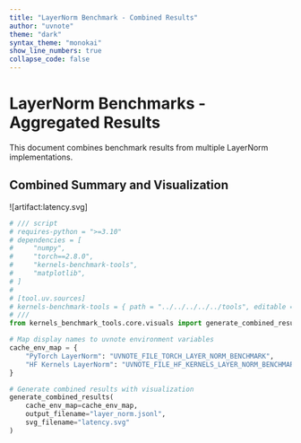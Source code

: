 ```yaml
---
title: "LayerNorm Benchmark - Combined Results"
author: "uvnote"
theme: "dark"
syntax_theme: "monokai"
show_line_numbers: true
collapse_code: false
---
```


# LayerNorm Benchmarks - Aggregated Results

This document combines benchmark results from multiple LayerNorm implementations.

## Combined Summary and Visualization

![artifact:latency.svg]

```python id=combine collapse-code=true needs=../impls/torch_layer_norm.md:benchmark,../impls/hf_kernels_layer_norm.md:benchmark outputs=latency.svg
# /// script
# requires-python = ">=3.10"
# dependencies = [
#     "numpy",
#     "torch==2.8.0",
#     "kernels-benchmark-tools",
#     "matplotlib",
# ]
#
# [tool.uv.sources]
# kernels-benchmark-tools = { path = "../../../../../tools", editable = true }
# ///
from kernels_benchmark_tools.core.visuals import generate_combined_results

# Map display names to uvnote environment variables
cache_env_map = {
    "PyTorch LayerNorm": "UVNOTE_FILE_TORCH_LAYER_NORM_BENCHMARK",
    "HF Kernels LayerNorm": "UVNOTE_FILE_HF_KERNELS_LAYER_NORM_BENCHMARK",
}

# Generate combined results with visualization
generate_combined_results(
    cache_env_map=cache_env_map,
    output_filename="layer_norm.jsonl",
    svg_filename="latency.svg"
)
```
